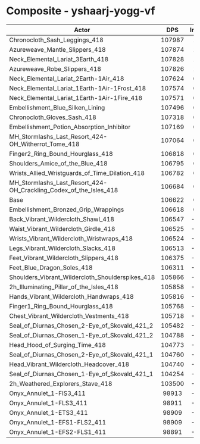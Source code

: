 # Composite - yshaarj-yogg-vf
| Actor | DPS | Increase |
|---|:---:|:---:|
|Chronocloth_Sash_Leggings_418|107987|1.28%|
|Azureweave_Mantle_Slippers_418|107874|1.17%|
|Neck_Elemental_Lariat_3Earth_418|107828|1.13%|
|Azureweave_Robe_Slippers_418|107826|1.13%|
|Neck_Elemental_Lariat_2Earth-1Air_418|107624|0.94%|
|Neck_Elemental_Lariat_1Earth-1Air-1Frost_418|107574|0.89%|
|Neck_Elemental_Lariat_1Earth-1Air-1Fire_418|107571|0.89%|
|Embellishment_Blue_Silken_Lining|107496|0.82%|
|Chronocloth_Gloves_Sash_418|107318|0.65%|
|Embellishment_Potion_Absorption_Inhibitor|107169|0.51%|
|MH_Stormlashs_Last_Resort_424-OH_Witherrot_Tome_418|107064|0.41%|
|Finger2_Ring_Bound_Hourglass_418|106818|0.18%|
|Shoulders_Amice_of_the_Blue_418|106795|0.16%|
|Wrists_Allied_Wristguards_of_Time_Dilation_418|106782|0.15%|
|MH_Stormlashs_Last_Resort_424-OH_Crackling_Codex_of_the_Isles_418|106684|0.06%|
|Base|106622|0.00%|
|Embellishment_Bronzed_Grip_Wrappings|106618|0.00%|
|Back_Vibrant_Wildercloth_Shawl_418|106547|-0.07%|
|Waist_Vibrant_Wildercloth_Girdle_418|106525|-0.09%|
|Wrists_Vibrant_Wildercloth_Wristwraps_418|106524|-0.09%|
|Legs_Vibrant_Wildercloth_Slacks_418|106513|-0.10%|
|Feet_Vibrant_Wildercloth_Slippers_418|106375|-0.23%|
|Feet_Blue_Dragon_Soles_418|106311|-0.29%|
|Shoulders_Vibrant_Wildercloth_Shoulderspikes_418|105866|-0.71%|
|2h_Illuminating_Pillar_of_the_Isles_418|105858|-0.72%|
|Hands_Vibrant_Wildercloth_Handwraps_418|105816|-0.76%|
|Finger1_Ring_Bound_Hourglass_418|105768|-0.80%|
|Chest_Vibrant_Wildercloth_Vestments_418|105718|-0.85%|
|Seal_of_Diurnas_Chosen_2-Eye_of_Skovald_421_2|105482|-1.07%|
|Seal_of_Diurnas_Chosen_1-Eye_of_Skovald_421_2|104788|-1.72%|
|Head_Hood_of_Surging_Time_418|104773|-1.73%|
|Seal_of_Diurnas_Chosen_2-Eye_of_Skovald_421_1|104760|-1.75%|
|Head_Vibrant_Wildercloth_Headcover_418|104740|-1.77%|
|Seal_of_Diurnas_Chosen_1-Eye_of_Skovald_421_1|104254|-2.22%|
|2h_Weathered_Explorers_Stave_418|103500|-2.93%|
|Onyx_Annulet_1-FIS3_411|98913|-7.23%|
|Onyx_Annulet_1-FLS3_411|98911|-7.23%|
|Onyx_Annulet_1-ETS3_411|98909|-7.23%|
|Onyx_Annulet_1-EFS1-FLS2_411|98909|-7.23%|
|Onyx_Annulet_1-EFS2-FLS1_411|98891|-7.25%|
